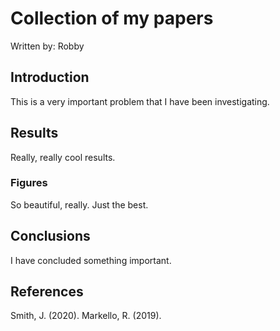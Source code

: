 # Collection of my papers

Written by: Robby

## Introduction

This is a very important problem that I have been investigating.

## Results

Really, really cool results.

### Figures

So beautiful, really. Just the best.

## Conclusions

I have concluded something important.

## References

Smith, J. (2020). 
Markello, R. (2019).
